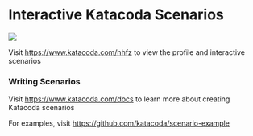# Interactive Katacoda Scenarios

[![](http://shields.katacoda.com/katacoda/hhfz/count.svg)](https://www.katacoda.com/hhfz "Get your profile on Katacoda.com")

Visit https://www.katacoda.com/hhfz to view the profile and interactive scenarios

### Writing Scenarios
Visit https://www.katacoda.com/docs to learn more about creating Katacoda scenarios

For examples, visit https://github.com/katacoda/scenario-example
